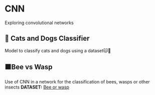# CNN
Exploring convolutional networks

## 🔵 **Cats and Dogs Classifier** 
Model to classify cats and dogs using a dataset🐱🐶

## 🟧**Bee vs Wasp**
Use of CNN in a network for the classification of bees, wasps or other insects
**DATASET:** [Bee or wasp](https://www.kaggle.com/datasets/jerzydziewierz/bee-vs-wasp)
